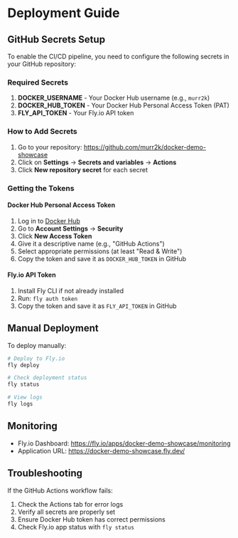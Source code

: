 # Deployment Guide

## GitHub Secrets Setup

To enable the CI/CD pipeline, you need to configure the following secrets in your GitHub repository:

### Required Secrets

1. **DOCKER_USERNAME** - Your Docker Hub username (e.g., `murr2k`)
2. **DOCKER_HUB_TOKEN** - Your Docker Hub Personal Access Token (PAT)
3. **FLY_API_TOKEN** - Your Fly.io API token

### How to Add Secrets

1. Go to your repository: https://github.com/murr2k/docker-demo-showcase
2. Click on **Settings** → **Secrets and variables** → **Actions**
3. Click **New repository secret** for each secret

### Getting the Tokens

#### Docker Hub Personal Access Token
1. Log in to [Docker Hub](https://hub.docker.com)
2. Go to **Account Settings** → **Security**
3. Click **New Access Token**
4. Give it a descriptive name (e.g., "GitHub Actions")
5. Select appropriate permissions (at least "Read & Write")
6. Copy the token and save it as `DOCKER_HUB_TOKEN` in GitHub

#### Fly.io API Token
1. Install Fly CLI if not already installed
2. Run: `fly auth token`
3. Copy the token and save it as `FLY_API_TOKEN` in GitHub

## Manual Deployment

To deploy manually:

```bash
# Deploy to Fly.io
fly deploy

# Check deployment status
fly status

# View logs
fly logs
```

## Monitoring

- Fly.io Dashboard: https://fly.io/apps/docker-demo-showcase/monitoring
- Application URL: https://docker-demo-showcase.fly.dev/

## Troubleshooting

If the GitHub Actions workflow fails:

1. Check the Actions tab for error logs
2. Verify all secrets are properly set
3. Ensure Docker Hub token has correct permissions
4. Check Fly.io app status with `fly status`